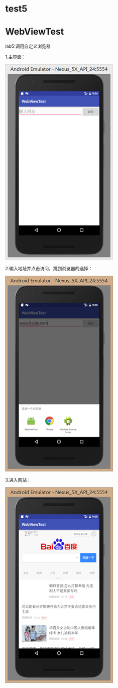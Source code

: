 # test5
# WebViewTest
lab5:调用自定义浏览器

1.主界面：

![abc](https://github.com/wangweisheng/WebViewTest/blob/master/run_show/mainView.png)


2.输入地址并点击访问，跳到浏览器的选择：

![abc](https://github.com/wangweisheng/WebViewTest/blob/master/run_show/%E9%80%89%E6%8B%A9%E6%B5%8F%E8%A7%88%E5%99%A8.png
)

3.进入网站：

![abc](https://github.com/wangweisheng/WebViewTest/blob/master/run_show/showWebview.png)

